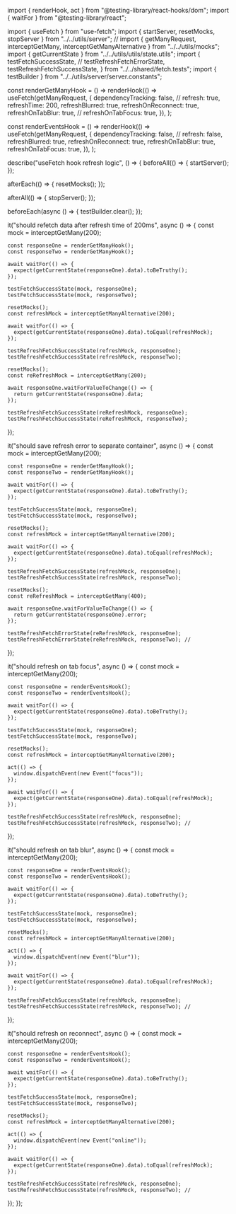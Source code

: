 import { renderHook, act } from "@testing-library/react-hooks/dom"; import { waitFor } from "@testing-library/react";

import { useFetch } from "use-fetch"; import { startServer, resetMocks, stopServer } from "../../utils/server"; //
import { getManyRequest, interceptGetMany, interceptGetManyAlternative } from "../../utils/mocks"; import {
getCurrentState } from "../../utils/utils/state.utils"; import { testFetchSuccessState, // testRefreshFetchErrorState,
testRefreshFetchSuccessState, } from "../../shared/fetch.tests"; import { testBuilder } from
"../../utils/server/server.constants";

const renderGetManyHook = () => renderHook(() => useFetch(getManyRequest, { dependencyTracking: false, // refresh: true,
refreshTime: 200, refreshBlurred: true, refreshOnReconnect: true, refreshOnTabBlur: true, // refreshOnTabFocus: true,
}), );

const renderEventsHook = () => renderHook(() => useFetch(getManyRequest, { dependencyTracking: false, // refresh: false,
refreshBlurred: true, refreshOnReconnect: true, refreshOnTabBlur: true, refreshOnTabFocus: true, }), );

describe("useFetch hook refresh logic", () => { beforeAll(() => { startServer(); });

afterEach(() => { resetMocks(); });

afterAll(() => { stopServer(); });

beforeEach(async () => { testBuilder.clear(); });

it("should refetch data after refresh time of 200ms", async () => { const mock = interceptGetMany(200);

    const responseOne = renderGetManyHook();
    const responseTwo = renderGetManyHook();

    await waitFor(() => {
      expect(getCurrentState(responseOne).data).toBeTruthy();
    });

    testFetchSuccessState(mock, responseOne);
    testFetchSuccessState(mock, responseTwo);

    resetMocks();
    const refreshMock = interceptGetManyAlternative(200);

    await waitFor(() => {
      expect(getCurrentState(responseOne).data).toEqual(refreshMock);
    });

    testRefreshFetchSuccessState(refreshMock, responseOne);
    testRefreshFetchSuccessState(refreshMock, responseTwo);

    resetMocks();
    const reRefreshMock = interceptGetMany(200);

    await responseOne.waitForValueToChange(() => {
      return getCurrentState(responseOne).data;
    });

    testRefreshFetchSuccessState(reRefreshMock, responseOne);
    testRefreshFetchSuccessState(reRefreshMock, responseTwo);

});

it("should save refresh error to separate container", async () => { const mock = interceptGetMany(200);

    const responseOne = renderGetManyHook();
    const responseTwo = renderGetManyHook();

    await waitFor(() => {
      expect(getCurrentState(responseOne).data).toBeTruthy();
    });

    testFetchSuccessState(mock, responseOne);
    testFetchSuccessState(mock, responseTwo);

    resetMocks();
    const refreshMock = interceptGetManyAlternative(200);

    await waitFor(() => {
      expect(getCurrentState(responseOne).data).toEqual(refreshMock);
    });

    testRefreshFetchSuccessState(refreshMock, responseOne);
    testRefreshFetchSuccessState(refreshMock, responseTwo);

    resetMocks();
    const reRefreshMock = interceptGetMany(400);

    await responseOne.waitForValueToChange(() => {
      return getCurrentState(responseOne).error;
    });

    testRefreshFetchErrorState(reRefreshMock, responseOne);
    testRefreshFetchErrorState(reRefreshMock, responseTwo); //

});

it("should refresh on tab focus", async () => { const mock = interceptGetMany(200);

    const responseOne = renderEventsHook();
    const responseTwo = renderEventsHook();

    await waitFor(() => {
      expect(getCurrentState(responseOne).data).toBeTruthy();
    });

    testFetchSuccessState(mock, responseOne);
    testFetchSuccessState(mock, responseTwo);

    resetMocks();
    const refreshMock = interceptGetManyAlternative(200);

    act(() => {
      window.dispatchEvent(new Event("focus"));
    });

    await waitFor(() => {
      expect(getCurrentState(responseOne).data).toEqual(refreshMock);
    });

    testRefreshFetchSuccessState(refreshMock, responseOne);
    testRefreshFetchSuccessState(refreshMock, responseTwo); //

});

it("should refresh on tab blur", async () => { const mock = interceptGetMany(200);

    const responseOne = renderEventsHook();
    const responseTwo = renderEventsHook();

    await waitFor(() => {
      expect(getCurrentState(responseOne).data).toBeTruthy();
    });

    testFetchSuccessState(mock, responseOne);
    testFetchSuccessState(mock, responseTwo);

    resetMocks();
    const refreshMock = interceptGetManyAlternative(200);

    act(() => {
      window.dispatchEvent(new Event("blur"));
    });

    await waitFor(() => {
      expect(getCurrentState(responseOne).data).toEqual(refreshMock);
    });

    testRefreshFetchSuccessState(refreshMock, responseOne);
    testRefreshFetchSuccessState(refreshMock, responseTwo); //

});

it("should refresh on reconnect", async () => { const mock = interceptGetMany(200);

    const responseOne = renderEventsHook();
    const responseTwo = renderEventsHook();

    await waitFor(() => {
      expect(getCurrentState(responseOne).data).toBeTruthy();
    });

    testFetchSuccessState(mock, responseOne);
    testFetchSuccessState(mock, responseTwo);

    resetMocks();
    const refreshMock = interceptGetManyAlternative(200);

    act(() => {
      window.dispatchEvent(new Event("online"));
    });

    await waitFor(() => {
      expect(getCurrentState(responseOne).data).toEqual(refreshMock);
    });

    testRefreshFetchSuccessState(refreshMock, responseOne);
    testRefreshFetchSuccessState(refreshMock, responseTwo); //

}); });
